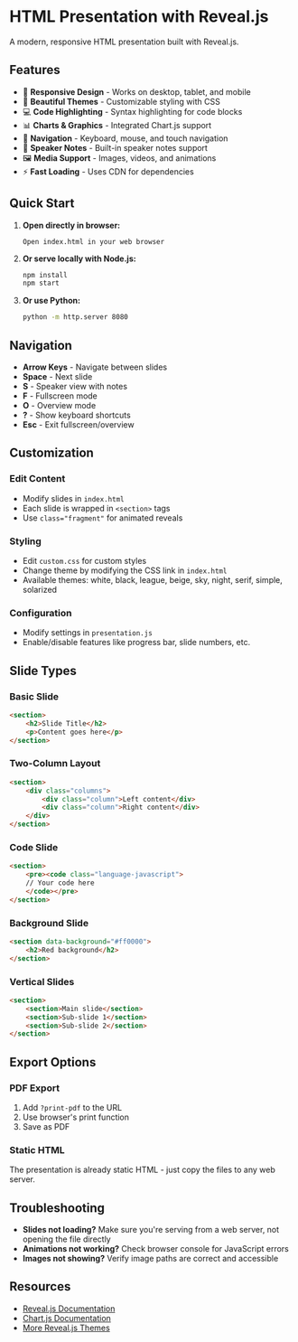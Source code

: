 # HTML Presentation with Reveal.js

A modern, responsive HTML presentation built with Reveal.js.

## Features

- 📱 **Responsive Design** - Works on desktop, tablet, and mobile
- 🎨 **Beautiful Themes** - Customizable styling with CSS
- 💻 **Code Highlighting** - Syntax highlighting for code blocks
- 📊 **Charts & Graphics** - Integrated Chart.js support
- 🎯 **Navigation** - Keyboard, mouse, and touch navigation
- 📝 **Speaker Notes** - Built-in speaker notes support
- 🖼️ **Media Support** - Images, videos, and animations
- ⚡ **Fast Loading** - Uses CDN for dependencies

## Quick Start

1. **Open directly in browser:**
   ```
   Open index.html in your web browser
   ```

2. **Or serve locally with Node.js:**
   ```bash
   npm install
   npm start
   ```

3. **Or use Python:**
   ```bash
   python -m http.server 8080
   ```

## Navigation

- **Arrow Keys** - Navigate between slides
- **Space** - Next slide
- **S** - Speaker view with notes
- **F** - Fullscreen mode
- **O** - Overview mode
- **?** - Show keyboard shortcuts
- **Esc** - Exit fullscreen/overview

## Customization

### Edit Content
- Modify slides in `index.html`
- Each slide is wrapped in `<section>` tags
- Use `class="fragment"` for animated reveals

### Styling
- Edit `custom.css` for custom styles
- Change theme by modifying the CSS link in `index.html`
- Available themes: white, black, league, beige, sky, night, serif, simple, solarized

### Configuration
- Modify settings in `presentation.js`
- Enable/disable features like progress bar, slide numbers, etc.

## Slide Types

### Basic Slide
```html
<section>
    <h2>Slide Title</h2>
    <p>Content goes here</p>
</section>
```

### Two-Column Layout
```html
<section>
    <div class="columns">
        <div class="column">Left content</div>
        <div class="column">Right content</div>
    </div>
</section>
```

### Code Slide
```html
<section>
    <pre><code class="language-javascript">
    // Your code here
    </code></pre>
</section>
```

### Background Slide
```html
<section data-background="#ff0000">
    <h2>Red background</h2>
</section>
```

### Vertical Slides
```html
<section>
    <section>Main slide</section>
    <section>Sub-slide 1</section>
    <section>Sub-slide 2</section>
</section>
```

## Export Options

### PDF Export
1. Add `?print-pdf` to the URL
2. Use browser's print function
3. Save as PDF

### Static HTML
The presentation is already static HTML - just copy the files to any web server.

## Troubleshooting

- **Slides not loading?** Make sure you're serving from a web server, not opening the file directly
- **Animations not working?** Check browser console for JavaScript errors
- **Images not showing?** Verify image paths are correct and accessible

## Resources

- [Reveal.js Documentation](https://revealjs.com/)
- [Chart.js Documentation](https://www.chartjs.org/)
- [More Reveal.js Themes](https://github.com/hakimel/reveal.js#theming)